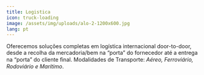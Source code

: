 ```yaml
---
title: Logistica
icon: truck-loading
image: /assets/img/uploads/alo-2-1200x600.jpg
lang: pt
---
```


Oferecemos soluções completas em logística internacional door-to-door, desde a recolha da mercadoria/bem na “porta” do fornecedor até a entrega na “porta” do cliente ﬁnal. 
Modalidades de Transporte:  *Aéreo, Ferroviário, Rodoviário e Marítimo*.
